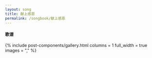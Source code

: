 ```yaml
---
layout: song
title: 献上感恩 
permalink: /songbook/献上感恩 
---
```


#### 歌谱

{% include post-components/gallery.html
    columns = 1
    full_width = true
    images = ","
%}
